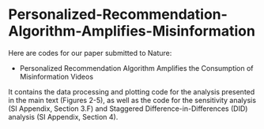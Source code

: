 # Personalized-Recommendation-Algorithm-Amplifies-Misinformation

Here are codes for our paper submitted to Nature:

* Personalized Recommendation Algorithm Amplifies the Consumption of Misinformation Videos

It contains the data processing and plotting code for the analysis presented in the main text (Figures 2-5), as well as the code for the sensitivity analysis (SI Appendix, Section 3.F) and Staggered Difference-in-Differences (DID) analysis (SI Appendix, Section 4).
